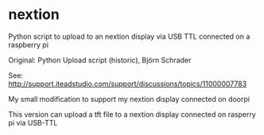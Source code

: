 # nextion

Python script to upload to an nextion display via USB TTL connected on a raspberry pi

Original: Python Upload script (historic), Björn Schrader

See: http://support.iteadstudio.com/support/discussions/topics/11000007783

My small modification to support my nextion display connected on doorpi

This version can upload a tft file to a nextion display connected on rasperry pi via USB-TTL
